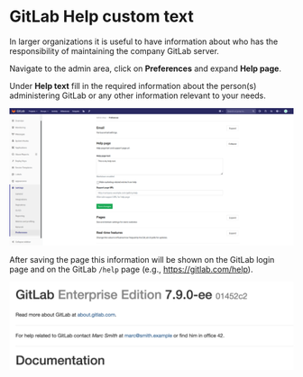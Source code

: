 # GitLab Help custom text

In larger organizations it is useful to have information about who has the responsibility of maintaining the company GitLab server.

Navigate to the admin area, click on **Preferences** and expand **Help page**.

Under **Help text** fill in the required information about the person(s) administering GitLab or any other information relevant to your needs.

![help message](help_message/help_text.png)

After saving the page this information will be shown on the GitLab login page and on the GitLab `/help` page (e.g., <https://gitlab.com/help>).

![help text on help page](help_message/help_text_on_help_page.png)
